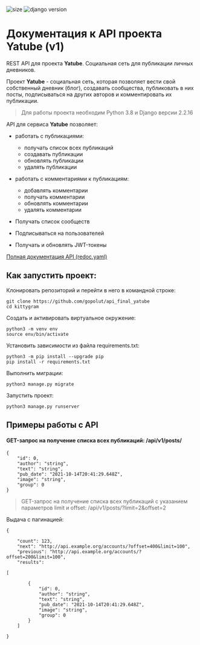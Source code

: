 ![size](https://img.shields.io/github/languages/code-size/gopolut/api_final_yatube)
![django version](https://img.shields.io/pypi/pyversions/Django)

# Документация к API проекта Yatube (v1)

REST API для проекта **Yatube**. Социальная сеть для публикации личных дневников.

Проект **Yatube** - социальная сеть, которая позволяет вести свой собственный дневник (блог),
создавать сообщества, публиковать в них посты, подписываться на других авторов и комментировать их публикации.

> Для работы проекта необходим Python 3.8 и Django версии 2.2.16

API для сервиса **Yatube** позволяет:
+ работать с публикациями:
  + получать список всех публикаций
  + создавать публикации
  + обновлять публикации
  + удалять публикации

+ работать с комментариями к публикациям:
  + добавлять комментарии
  + получать комментарии
  + обновлять комментарии
  + удалять комментарии

+ Получать список сообществ
+ Подписываться на пользователей
+ Получать и обновлять JWT-токены

[Полная документация API (redoc.yaml)](https://github.com/gopolut/api_final_yatube/blob/master/yatube_api/static/redoc.yaml)

## Как запустить проект:

Клонировать репозиторий и перейти в него в командной строке:

```
git clone https://github.com/gopolut/api_final_yatube
cd kittygram
```

Cоздать и активировать виртуальное окружение:

```
python3 -m venv env
source env/bin/activate
```
Установить зависимости из файла requirements.txt:

```
python3 -m pip install --upgrade pip
pip install -r requirements.txt
```

Выполнить миграции:

```
python3 manage.py migrate
```

Запустить проект:

```
python3 manage.py runserver
```

## Примеры работы с API

#### GET-запрос на получение списка всех публикаций: /api/v1/posts/

```
{
    "id": 0,
    "author": "string",
    "text": "string",
    "pub_date": "2021-10-14T20:41:29.648Z",
    "image": "string",
    "group": 0
}
```
> GET-запрос на получение списка всех публикаций с указанием параметров limit и offset:
/api/v1/posts/?limit=2&offset=2

Выдача с пагинацией:

```
{

    "count": 123,
    "next": "http://api.example.org/accounts/?offset=400&limit=100",
    "previous": "http://api.example.org/accounts/?offset=200&limit=100",
    "results": 

[

        {
            "id": 0,
            "author": "string",
            "text": "string",
            "pub_date": "2021-10-14T20:41:29.648Z",
            "image": "string",
            "group": 0
        }
    ]

}
```

